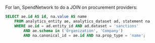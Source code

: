 For Ian, SpendNetwork to do a JOIN on procurement providers:

```sql
SELECT ae.id AS id, na.value AS name
	FROM analytics_entity ae, analytics_dataset ad, statement na
	WHERE ae.id = ad.entity_id AND ad.dataset = 'sanctions'
		AND ae.schema in ('Organization', 'Company')
		AND na.canonical_id = ae.id AND na.prop_type = 'name';
```
